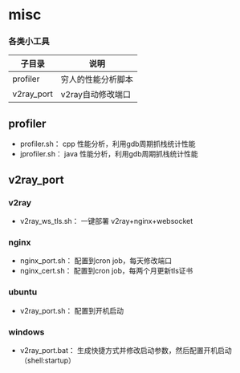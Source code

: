 # misc
### 各类小工具

| 子目录        | 说明          |
|------------|-------------|
| profiler   | 穷人的性能分析脚本   |
| v2ray_port | v2ray自动修改端口 |



## profiler
- profiler.sh： cpp 性能分析，利用gdb周期抓栈统计性能
- jprofiler.sh： java 性能分析，利用gdb周期抓栈统计性能

## v2ray_port
### v2ray
- v2ray_ws_tls.sh： 一键部署 v2ray+nginx+websocket

### nginx
- nginx_port.sh： 配置到cron job，每天修改端口
- nginx_cert.sh： 配置到cron job，每两个月更新tls证书

### ubuntu
- v2ray_port.sh： 配置到开机启动

### windows
- v2ray_port.bat： 生成快捷方式并修改启动参数，然后配置开机启动（shell:startup）
